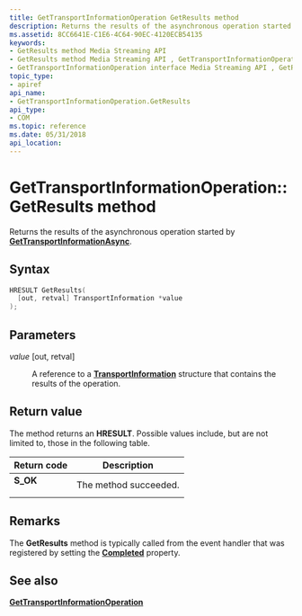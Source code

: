 ```yaml
---
title: GetTransportInformationOperation GetResults method
description: Returns the results of the asynchronous operation started by GetTransportInformationAsync.
ms.assetid: 8CC6641E-C1E6-4C64-90EC-4120ECB54135
keywords:
- GetResults method Media Streaming API
- GetResults method Media Streaming API , GetTransportInformationOperation interface
- GetTransportInformationOperation interface Media Streaming API , GetResults method
topic_type:
- apiref
api_name:
- GetTransportInformationOperation.GetResults
api_type:
- COM
ms.topic: reference
ms.date: 05/31/2018
api_location: 
---
```


# GetTransportInformationOperation::GetResults method

Returns the results of the asynchronous operation started by [**GetTransportInformationAsync**](https://msdn.microsoft.com/library/Hh828932(v=VS.85).aspx).

## Syntax


```C++
HRESULT GetResults(
  [out, retval] TransportInformation *value
);
```



## Parameters

<dl> <dt>

*value* \[out, retval\]
</dt> <dd>

A reference to a [**TransportInformation**](https://msdn.microsoft.com/library/Hh829005(v=VS.85).aspx) structure that contains the results of the operation.

</dd> </dl>

## Return value

The method returns an **HRESULT**. Possible values include, but are not limited to, those in the following table.



| Return code                                                                          | Description                      |
|--------------------------------------------------------------------------------------|----------------------------------|
| <dl> <dt>**S\_OK**</dt> </dl> | The method succeeded.<br/> |



 

## Remarks

The **GetResults** method is typically called from the event handler that was registered by setting the [**Completed**](gettransportinformationoperation-completed.md) property.

## See also

<dl> <dt>

[**GetTransportInformationOperation**](gettransportinformationoperation.md)
</dt> </dl>

 

 





